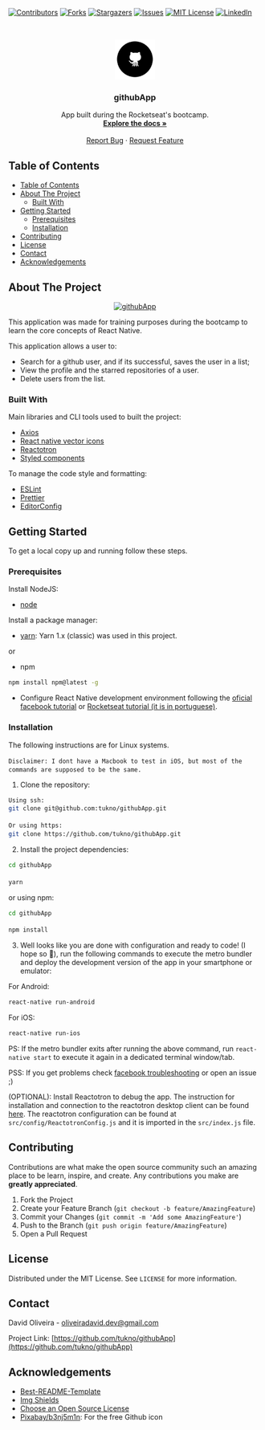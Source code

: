 <!--
*** Thanks for checking out this README Template. If you have a suggestion that would
*** make this better, please fork the repo and create a pull request or simply open
*** an issue with the tag "enhancement".
*** Thanks again! Now go create something AMAZING! :D
-->

<!-- PROJECT SHIELDS -->
<!--
*** I'm using markdown "reference style" links for readability.
*** Reference links are enclosed in brackets [ ] instead of parentheses ( ).
*** See the bottom of this document for the declaration of the reference variables
*** for contributors-url, forks-url, etc. This is an optional, concise syntax you may use.
*** https://www.markdownguide.org/basic-syntax/#reference-style-links
-->

[![Contributors][contributors-shield]][contributors-url]
[![Forks][forks-shield]][forks-url]
[![Stargazers][stars-shield]][stars-url]
[![Issues][issues-shield]][issues-url]
[![MIT License][license-shield]][license-url]
[![LinkedIn][linkedin-shield]][linkedin-url]

<!-- PROJECT LOGO -->
<br />
<p align="center">
  <a href="https://github.com/tukno/githubApp">
    <img src="resources/images/logo/logo.png" alt="Logo" width="80" height="80">
  </a>

  <h3 align="center">githubApp</h3>

  <p align="center">
    App built during the Rocketseat's bootcamp.
    <br />
    <a href="https://github.com/tukno/githubApp"><strong>Explore the docs »</strong></a>
    <br />
    <br />
    <a href="https://github.com/tukno/githubApp/issues">Report Bug</a>
    ·
    <a href="https://github.com/tukno/githubApp/issues">Request Feature</a>
  </p>
</p>

<!-- TABLE OF CONTENTS -->

## Table of Contents

- [Table of Contents](#table-of-contents)
- [About The Project](#about-the-project)
  - [Built With](#built-with)
- [Getting Started](#getting-started)
  - [Prerequisites](#prerequisites)
  - [Installation](#installation)
- [Contributing](#contributing)
- [License](#license)
- [Contact](#contact)
- [Acknowledgements](#acknowledgements)

<!-- ABOUT THE PROJECT -->

## About The Project

<div align="center">

[![githubApp][product-screenshot]]()

</div>

This application was made for training purposes during the bootcamp to learn the core concepts of React Native.

This application allows a user to:

- Search for a github user, and if its successful, saves the user in a list;
- View the profile and the starred repositories of a user.
- Delete users from the list.

### Built With

Main libraries and CLI tools used to built the project:

- [Axios](https://github.com/axios/axios)
- [React native vector icons](https://github.com/oblador/react-native-vector-icons)
- [Reactotron](https://github.com/infinitered/reactotron)
- [Styled components](https://github.com/styled-components/styled-components)

To manage the code style and formatting:

- [ESLint](https://github.com/eslint/eslint)
- [Prettier](https://github.com/prettier/prettier)
- [EditorConfig](https://editorconfig.org/)

<!-- GETTING STARTED -->

## Getting Started

To get a local copy up and running follow these steps.

### Prerequisites

Install NodeJS:

- [node](https://nodejs.org/en/)

Install a package manager:

- [yarn](https://classic.yarnpkg.com/lang/en/): Yarn 1.x (classic) was used in this project.

or

- npm

```sh
npm install npm@latest -g
```

- Configure React Native development environment following the [oficial facebook tutorial](https://facebook.github.io/react-native/docs/getting-started) or [Rocketseat tutorial (it is in portuguese)](https://docs.rocketseat.dev/ambiente-react-native/introducao).

### Installation

The following instructions are for Linux systems.

`Disclaimer: I dont have a Macbook to test in iOS, but most of the commands are supposed to be the same.`

1. Clone the repository:

```sh
Using ssh:
git clone git@github.com:tukno/githubApp.git

Or using https:
git clone https://github.com/tukno/githubApp.git
```

2. Install the project dependencies:

```sh
cd githubApp

yarn
```

or using npm:

```sh
cd githubApp

npm install
```

3. Well looks like you are done with configuration and ready to code! (I hope so :tada:), run the following commands to execute the metro bundler and deploy the development version of the app in your smartphone or emulator:

For Android:

```sh
react-native run-android
```

For iOS:

```sh
react-native run-ios
```

PS: If the metro bundler exits after running the above command, run `react-native start` to execute it again in a dedicated terminal window/tab.

PSS: If you get problems check [facebook troubleshooting](https://facebook.github.io/react-native/docs/troubleshooting#content) or open an issue ;)

(OPTIONAL): Install Reactotron to debug the app.
The instruction for installation and connection to the reactotron desktop client can be found [here](https://github.com/infinitered/reactotron).
The reactotron configuration can be found at `src/config/ReactotronConfig.js` and it is imported in the `src/index.js` file.

<!-- USAGE EXAMPLES -->

<!-- ## Usage

Use this space to show useful examples of how a project can be used. Additional screenshots, code examples and demos work well in this space. You may also link to more resources.

_For more examples, please refer to the [Documentation](https://example.com)_ -->

<!-- ROADMAP -->

<!-- ## Roadmap

See the [open issues](https://github.com/tukno/githubApp/issues) for a list of proposed features (and known issues). -->

<!-- CONTRIBUTING -->

## Contributing

Contributions are what make the open source community such an amazing place to be learn, inspire, and create. Any contributions you make are **greatly appreciated**.

1. Fork the Project
2. Create your Feature Branch (`git checkout -b feature/AmazingFeature`)
3. Commit your Changes (`git commit -m 'Add some AmazingFeature'`)
4. Push to the Branch (`git push origin feature/AmazingFeature`)
5. Open a Pull Request

<!-- LICENSE -->

## License

Distributed under the MIT License. See `LICENSE` for more information.

<!-- CONTACT -->

## Contact

David Oliveira - oliveiradavid.dev@gmail.com

Project Link: [https://github.com/tukno/githubApp](https://github.com/tukno/githubApp)

<!-- ACKNOWLEDGEMENTS -->

## Acknowledgements

- [Best-README-Template](https://github.com/othneildrew/Best-README-Template)
- [Img Shields](https://shields.io)
- [Choose an Open Source License](https://choosealicense.com)
- [Pixabay/b3nj5m1n](https://pixabay.com/users/b3nj5m1n-5952967/): For the free Github icon
  <!-- MARKDOWN LINKS & IMAGES -->
  <!-- https://www.markdownguide.org/basic-syntax/#reference-style-links -->

[contributors-shield]: https://img.shields.io/github/contributors/tukno/githubApp.svg?style=flat-square
[contributors-url]: https://github.com/tukno/githubApp/graphs/contributors
[forks-shield]: https://img.shields.io/github/forks/tukno/githubApp.svg?style=flat-square
[forks-url]: https://github.com/tukno/githubApp/network/members
[stars-shield]: https://img.shields.io/github/stars/tukno/githubApp.svg?style=flat-square
[stars-url]: https://github.com/tukno/githubApp/stargazers
[issues-shield]: https://img.shields.io/github/issues/tukno/githubApp.svg?style=flat-square
[issues-url]: https://github.com/tukno/githubApp/issues
[license-shield]: https://img.shields.io/github/license/tukno/githubApp.svg?style=flat-square
[license-url]: https://github.com/tukno/githubApp/blob/master/LICENSE.txt
[linkedin-shield]: https://img.shields.io/badge/-LinkedIn-black.svg?style=flat-square&logo=linkedin&colorB=555
[linkedin-url]: https://linkedin.com/in/tukno
[product-screenshot]: resources/images/app.gif
